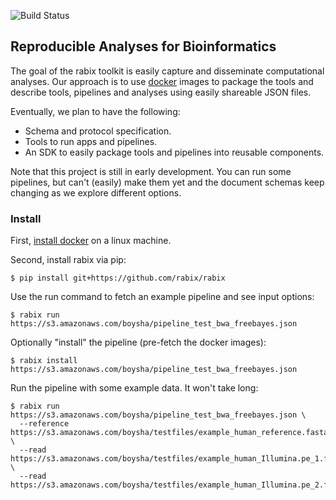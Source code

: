 ![Build Status](https://travis-ci.org/rabix/rabix.svg?branch=devel)

## Reproducible Analyses for Bioinformatics 

The goal of the rabix toolkit is easily capture and disseminate computational analyses. Our approach is to use [docker](http://docker.com) images to package the tools and describe tools, pipelines and analyses using easily shareable JSON files.


Eventually, we plan to have the following:

* Schema and protocol specification.
* Tools to run apps and pipelines.
* An SDK to easily package tools and pipelines into reusable components.

Note that this project is still in early development. You can run some pipelines, but can't (easily) make them yet and the document schemas keep changing as we explore different options.

### Install

First, [install docker](https://docs.docker.com/installation/#installation) on a linux machine.
 
Second, install rabix via pip:

```
$ pip install git+https://github.com/rabix/rabix
```

Use the run command to fetch an example pipeline and see input options:

```
$ rabix run https://s3.amazonaws.com/boysha/pipeline_test_bwa_freebayes.json 
```


Optionally "install" the pipeline (pre-fetch the docker images):

```
$ rabix install https://s3.amazonaws.com/boysha/pipeline_test_bwa_freebayes.json
```

Run the pipeline with some example data. It won't take long:

```
$ rabix run https://s3.amazonaws.com/boysha/pipeline_test_bwa_freebayes.json \
  --reference https://s3.amazonaws.com/boysha/testfiles/example_human_reference.fasta \
  --read https://s3.amazonaws.com/boysha/testfiles/example_human_Illumina.pe_1.fastq \
  --read https://s3.amazonaws.com/boysha/testfiles/example_human_Illumina.pe_2.fastq
```
